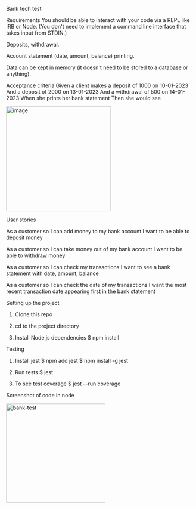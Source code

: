 Bank tech test

Requirements
You should be able to interact with your code via a REPL like IRB or Node. (You don't need to implement a command line interface that takes input from STDIN.)

Deposits, withdrawal.

Account statement (date, amount, balance) printing.

Data can be kept in memory (it doesn't need to be stored to a database or anything).

Acceptance criteria
Given a client makes a deposit of 1000 on 10-01-2023
And a deposit of 2000 on 13-01-2023
And a withdrawal of 500 on 14-01-2023
When she prints her bank statement
Then she would see

<img width="281" alt="image" src="https://user-images.githubusercontent.com/73909374/181274099-b5f2e885-070d-4898-bf9b-ba1301ff9fdd.png">

User stories

As a customer
so I can add money to my bank account
I want to be able to deposit money

As a customer
so I can take money out of my bank account
I want to be able to withdraw money

As a customer
so I can check my transactions
I want to see a bank statement with date, amount, balance

As a customer
so I can check the date of my transactions
I want the most recent transaction date appearing first in the bank statement

Setting up the project

1. Clone this repo

2. cd to the project directory

3. Install Node.js dependencies
   $ npm install

Testing

1. Install jest
   $ npm add jest
   $ npm install -g jest

2. Run tests
   $ jest

3. To see test coverage
   $ jest --run coverage

Screenshot of code in node


<img width="266" alt="bank-test" src="https://user-images.githubusercontent.com/73909374/181271550-abaa0e98-3fa3-496e-88be-58f55bd9823f.png">

